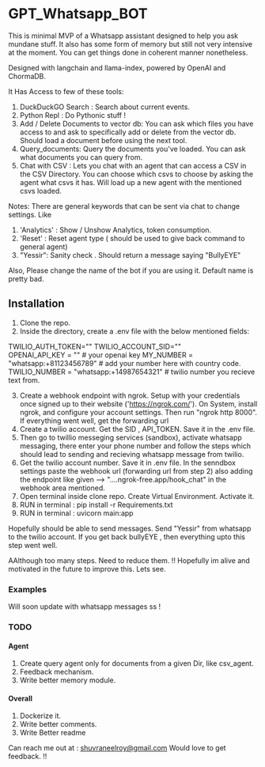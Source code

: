 # GPT_Whatsapp_BOT

This is minimal MVP of a Whatsapp assistant designed to help you ask mundane stuff. It also has some form of memory but still not very intensive at the moment. You can get things done in coherent manner nonetheless.

Designed with langchain and llama-index, powered by OpenAI and ChormaDB.

It Has Access to few of these tools:

1. DuckDuckGO Search : Search about current events.
2. Python Repl : Do Pythonic stuff !
3. Add / Delete Documents to vector db: You can ask which files you have access to and ask to specifically add or delete from the vector db. Should load a document before using the next tool.
4. Query_documents: Query the documents you've loaded. You can ask what documents you can query from.
5. Chat with CSV : Lets you chat with an agent that can access a CSV in the CSV Directory. You can choose which csvs to choose by asking the agent what csvs it has. Will load up a new agent with the mentioned csvs loaded.

Notes:
There are general keywords that can be sent via chat to change settings. Like

1. 'Analytics' : Show / Unshow Analytics, token consumption.
2. 'Reset' : Reset agent type ( should be used to give back command to general agent)
3. "Yessir": Sanity check . Should return a message saying "BullyEYE"

Also, Please change the name of the bot if you are using it. Default name is pretty bad.

## Installation

1. Clone the repo.
2. Inside the directory, create a .env file with the below mentioned fields:

TWILIO_AUTH_TOKEN=""
TWILIO_ACCOUNT_SID=""  
OPENAI_API_KEY = "" # your openai key
MY_NUMBER = "whatsapp:+81123456789" # add your number here with country code.
TWILIO_NUMBER = "whatsapp:+14987654321" # twilio number you recieve text from.

3. Create a webhook endpoint with ngrok. Setup with your credentials once signed up to their website ('https://ngrok.com/'). On System, install ngrok, and configure your account settings. Then run "ngrok http 8000". If everything went well, get the forwarding url
4. Create a twilio account. Get the SID , API_TOKEN. Save it in the .env file.
5. Then go to twillio messeging services (sandbox), activate whatsapp messaging, there enter your phone number and follow the steps which should lead to sending and recieving whatsapp message from twilio.
6. Get the twilio account number. Save it in .env file. In the senndbox settings paste the webhook url (forwarding url from step 2) also adding the endpoint like given --> "....ngrok-free.app/hook_chat" in the webhook area mentioned.
7. Open terminal inside clone repo. Create Virtual Environment. Activate it.
8. RUN in terminal : pip install -r Requirements.txt
9. RUN in terminal : uvicorn main:app

Hopefully should be able to send messages. Send "Yessir" from whatsapp to the twilio account. If you get back bullyEYE , then everything upto this step went well.

AAlthough too many steps. Need to reduce them. !! Hopefully im alive and motivated in the future to improve this. Lets see.

### Examples

Will soon update with whatsapp messages ss !

### TODO

#### Agent

1. Create query agent only for documents from a given Dir, like csv_agent.
2. Feedback mechanism.
3. Write better memory module.

#### Overall

1. Dockerize it.
2. Write better comments.
3. Write Better readme

Can reach me out at : shuvraneelroy@gmail.com
Would love to get feedback. !!
